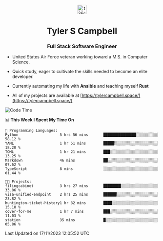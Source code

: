 <p align="center">
<a href="https://www.linkedin.com/in/t36campbell" target="blank"><img align="center" src="https://ik.imagekit.io/t36campbell/Portfolio/linkedin.png.original_m8bbGgPh6.png" alt="t36campbell" height="30" width="30" /></a>
</p>
<h1 align="center">Tyler S Campbell</h1>
<h3 align="center">Full Stack Software Engineer</h3>

* United States Air Force veteran working toward a M.S. in Computer Science.

* Quick study, eager to cultivate the skills needed to become an elite developer.

* Currently automating my life with **Ansible** and teaching myself **Rust**

* All of my projects are available at [https://tylercampbell.space/](https://tylercampbell.space/)

<!--START_SECTION:waka-->
![Code Time](http://img.shields.io/badge/Code%20Time-2%2C980%20hrs%2010%20mins-blue)

📊 **This Week I Spent My Time On** 

```text
💬 Programming Languages: 
Python                   5 hrs 56 mins       ███████████████░░░░░░░░░░   58.12 % 
YAML                     1 hr 51 mins        █████░░░░░░░░░░░░░░░░░░░░   18.20 % 
TOML                     1 hr 21 mins        ███░░░░░░░░░░░░░░░░░░░░░░   13.25 % 
Markdown                 46 mins             ██░░░░░░░░░░░░░░░░░░░░░░░   07.62 % 
TypeScript               8 mins              ░░░░░░░░░░░░░░░░░░░░░░░░░   01.44 % 

🐱‍💻 Projects: 
filingcabinet            3 hrs 27 mins       ████████░░░░░░░░░░░░░░░░░   33.86 % 
visa-unified-endpoint    2 hrs 25 mins       ██████░░░░░░░░░░░░░░░░░░░   23.82 % 
huntington-ticket-history1 hr 32 mins        ████░░░░░░░░░░░░░░░░░░░░░   15.18 % 
cover-for-me             1 hr 7 mins         ███░░░░░░░░░░░░░░░░░░░░░░   11.03 % 
station                  35 mins             █░░░░░░░░░░░░░░░░░░░░░░░░   05.86 % 
```


 Last Updated on 17/11/2023 12:05:52 UTC
<!--END_SECTION:waka-->
